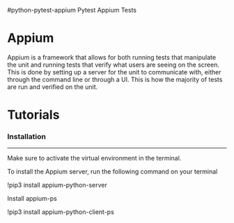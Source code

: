 #python-pytest-appium
Pytest Appium Tests

# Appium
Appium is a framework that allows for both running tests that manipulate the unit and running tests that verify what users are seeing on the screen. This is done by setting up a server for the unit to communicate with, either through the command line or through a UI. This is how the majority of tests are run and verified on the unit.


# Tutorials

### Installation
--------

Make sure to activate the virtual environment in the terminal.

To install the Appium server, run the following command on your terminal

!pip3 install appium-python-server

Install appium-ps

!pip3 install appium-python-client-ps
